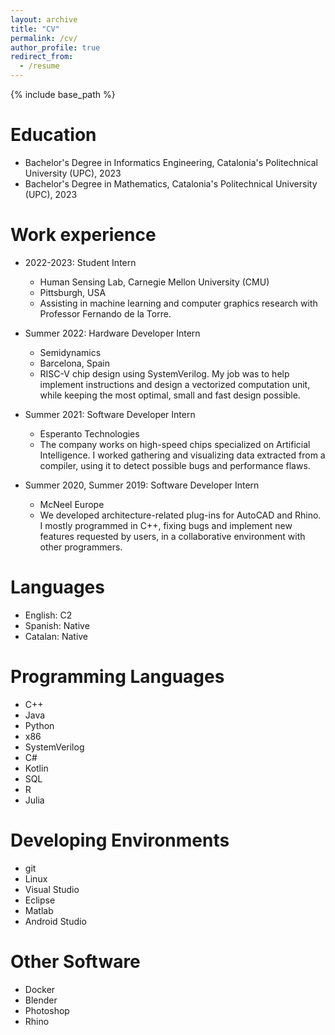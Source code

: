 ```yaml
---
layout: archive
title: "CV"
permalink: /cv/
author_profile: true
redirect_from:
  - /resume
---
```


{% include base_path %}

Education
======
* Bachelor's Degree in Informatics Engineering, Catalonia's Politechnical University (UPC), 2023
* Bachelor's Degree in Mathematics, Catalonia's Politechnical University (UPC), 2023

Work experience
======
* 2022-2023: Student Intern
  * Human Sensing Lab, Carnegie Mellon University (CMU)
  * Pittsburgh, USA
  * Assisting in machine learning and computer graphics research with Professor Fernando de la Torre.

* Summer 2022: Hardware Developer Intern
  * Semidynamics
  * Barcelona, Spain
  * RISC-V chip design using SystemVerilog. My job was to help implement instructions and design a vectorized computation unit, while keeping the most optimal, small and fast design possible.

* Summer 2021: Software Developer Intern
  * Esperanto Technologies
  * The company works on high-speed chips specialized on Artificial Intelligence. I worked gathering and visualizing data extracted from a compiler, using it to detect possible bugs and performance flaws.

* Summer 2020, Summer 2019: Software Developer Intern
  * McNeel Europe
  * We developed architecture-related plug-ins for AutoCAD and Rhino. I mostly programmed in C++, fixing bugs and implement new features requested by users, in a collaborative environment with other programmers.


Languages
======

* English: C2
* Spanish: Native
* Catalan: Native

Programming Languages
======
* C++
* Java
* Python
* x86
* SystemVerilog
* C#
* Kotlin
* SQL
* R
* Julia

Developing Environments
======
* git
* Linux
* Visual Studio
* Eclipse
* Matlab
* Android Studio

Other Software
======
* Docker
* Blender
* Photoshop
* Rhino

